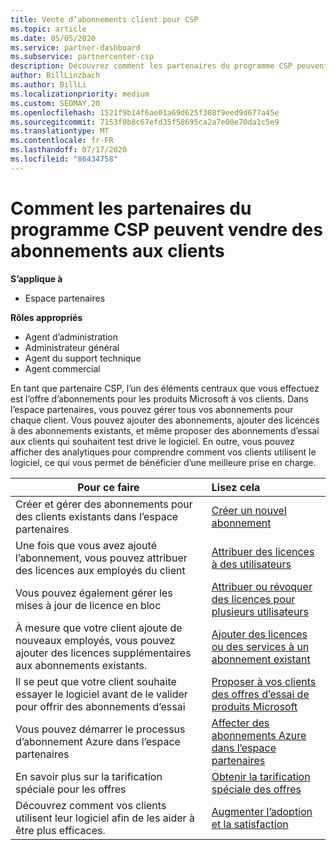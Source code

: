 ```yaml
---
title: Vente d’abonnements client pour CSP
ms.topic: article
ms.date: 05/05/2020
ms.service: partner-dashboard
ms.subservice: partnercenter-csp
description: Découvrez comment les partenaires du programme CSP peuvent vendre des abonnements aux clients et les gérer via l’espace partenaires.
author: BillLinzbach
ms.author: BillLi
ms.localizationpriority: medium
ms.custom: SEOMAY.20
ms.openlocfilehash: 1521f9b14f6ae01a69d625f308f9eed9d677a45e
ms.sourcegitcommit: 7153f0b8c67efd35f58695ca2a7e00e70da1c5e9
ms.translationtype: MT
ms.contentlocale: fr-FR
ms.lasthandoff: 07/17/2020
ms.locfileid: "86434758"
---
```

# <a name="how-csp-program-partners-can-sell-subscriptions-to-customers"></a>Comment les partenaires du programme CSP peuvent vendre des abonnements aux clients

**S’applique à**

-  Espace partenaires

**Rôles appropriés**

- Agent d’administration
- Administrateur général
- Agent du support technique
- Agent commercial

En tant que partenaire CSP, l’un des éléments centraux que vous effectuez est l’offre d’abonnements pour les produits Microsoft à vos clients. Dans l’espace partenaires, vous pouvez gérer tous vos abonnements pour chaque client. Vous pouvez ajouter des abonnements, ajouter des licences à des abonnements existants, et même proposer des abonnements d’essai aux clients qui souhaitent test drive le logiciel. En outre, vous pouvez afficher des analytiques pour comprendre comment vos clients utilisent le logiciel, ce qui vous permet de bénéficier d’une meilleure prise en charge.

|**Pour ce faire**   |**Lisez cela**   |
|----------------------|:----------------------|
|Créer et gérer des abonnements pour des clients existants dans l’espace partenaires|[Créer un nouvel abonnement](create-a-new-subscription.md)|
|Une fois que vous avez ajouté l’abonnement, vous pouvez attribuer des licences aux employés du client  |[Attribuer des licences à des utilisateurs](assign-licenses-to-users.md)|
|Vous pouvez également gérer les mises à jour de licence en bloc   |[Attribuer ou révoquer des licences pour plusieurs utilisateurs](bulk-license-provisioning-for-multiple-users.md)|
|À mesure que votre client ajoute de nouveaux employés, vous pouvez ajouter des licences supplémentaires aux abonnements existants.   |[Ajouter des licences ou des services à un abonnement existant](add-licenses-or-services-to-an-existing-subscription.md)|
|Il se peut que votre client souhaite essayer le logiciel avant de le valider pour offrir des abonnements d’essai    |[Proposer à vos clients des offres d’essai de produits Microsoft](offer-your-customers-trials-of-microsoft-products.md)|
|Vous pouvez démarrer le processus d’abonnement Azure dans l’espace partenaires   |[Affecter des abonnements Azure dans l’espace partenaires](assign-azure-subscriptions.md)|
|En savoir plus sur la tarification spéciale pour les offres   |[Obtenir la tarification spéciale des offres](get-special-pricing-for-offers.md)|
|Découvrez comment vos clients utilisent leur logiciel afin de les aider à être plus efficaces.   | [Augmenter l’adoption et la satisfaction](increasing-adoption-and-satisfaction.md)   |
